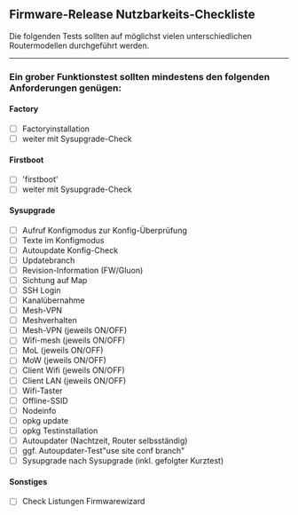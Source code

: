 ## Firmware-Release Nutzbarkeits-Checkliste

Die folgenden Tests sollten auf möglichst vielen unterschiedlichen Routermodellen durchgeführt werden.

---

### Ein grober Funktionstest sollten mindestens den folgenden Anforderungen genügen:

#### Factory
- [ ] Factoryinstallation
- [ ] weiter mit Sysupgrade-Check

#### Firstboot
- [ ] 'firstboot'
- [ ] weiter mit Sysupgrade-Check

#### Sysupgrade
- [ ] Aufruf Konfigmodus zur Konfig-Überprüfung
- [ ] Texte im Konfigmodus
- [ ] Autoupdate Konfig-Check
- [ ] Updatebranch 
- [ ] Revision-Information (FW/Gluon)
- [ ] Sichtung auf Map
- [ ] SSH Login
- [ ] Kanalübernahme
- [ ] Mesh-VPN
- [ ] Meshverhalten
- [ ] Mesh-VPN (jeweils ON/OFF)
- [ ] Wifi-mesh (jeweils ON/OFF)
- [ ] MoL (jeweils ON/OFF)
- [ ] MoW (jeweils ON/OFF)
- [ ] Client Wifi (jeweils ON/OFF)
- [ ] Client LAN (jeweils ON/OFF)
- [ ] Wifi-Taster
- [ ] Offline-SSID
- [ ] Nodeinfo
- [ ] opkg update
- [ ] opkg Testinstallation
- [ ] Autoupdater (Nachtzeit, Router selbsständig)
- [ ] ggf. Autoupdater-Test"use site conf branch"
- [ ] Sysupgrade nach Sysupgrade (inkl. gefolgter Kurztest)

#### Sonstiges
- [ ] Check Listungen Firmwarewizard
